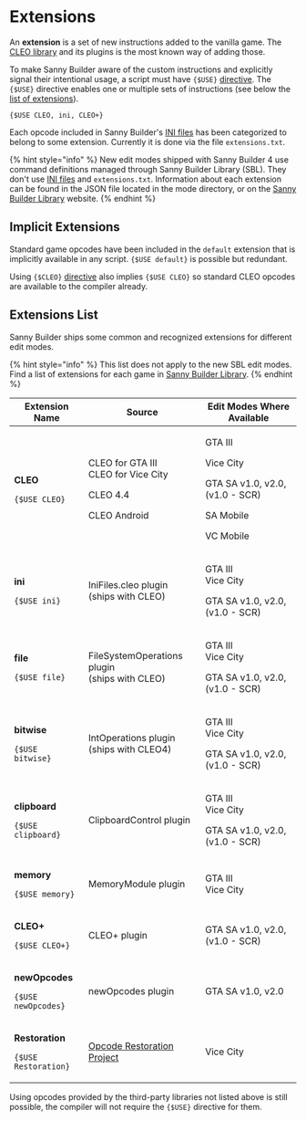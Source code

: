 # Extensions

An **extension** is a set of new instructions added to the vanilla game. The [CLEO library](https://cleo.li) and its plugins is the most known way of adding those.

To make Sanny Builder aware of the custom instructions and explicitly signal their intentional usage, a script must have `{$USE}` [directive](../coding/directives.md#usduse). The `{$USE}` directive enables one or multiple sets of instructions (see below the [list of extensions](extensions.md#extensions-list)).

```
{$USE CLEO, ini, CLEO+}
```

Each opcode included in Sanny Builder's [INI files](opcodes-list-scm.ini.md) has been categorized to belong to some extension. Currently it is done via the file `extensions.txt`.

{% hint style="info" %}
New edit modes shipped with Sanny Builder 4 use command definitions managed through Sanny Builder Library (SBL). They don't use [INI files](opcodes-list-scm.ini.md) and `extensions.txt`.  Information about each extension can be found in the JSON file located in the mode directory, or on the [Sanny Builder Library](https://library.sannybuilder.com/#/) website.&#x20;
{% endhint %}

## Implicit Extensions

Standard game opcodes have been included in the `default` extension that is implicitly available in any script. `{$USE default}` is possible but redundant.

Using `{$CLEO}` [directive](../coding/directives.md#usdcleo) also implies `{$USE CLEO}` so standard CLEO opcodes are available to the compiler already.

## Extensions List

Sanny Builder ships some common and recognized extensions for different edit modes.&#x20;

{% hint style="info" %}
This list does not apply to the new SBL edit modes. Find a list of extensions for each game in [Sanny Builder Library](https://library.sannybuilder.com/#/).
{% endhint %}

| **Extension Name**                                                        | **Source**                                                                           | **Edit Modes Where Available**                                                                       |
| ------------------------------------------------------------------------- | ------------------------------------------------------------------------------------ | ---------------------------------------------------------------------------------------------------- |
| <p><strong>CLEO</strong></p><p><code>{$USE CLEO}</code></p>               | <p>CLEO for GTA III<br>CLEO for Vice City</p><p>CLEO 4.4</p><p>CLEO Android</p>      | <p>GTA III</p><p>Vice City</p><p>GTA SA v1.0, v2.0, (v1.0 - SCR)</p><p>SA Mobile</p><p>VC Mobile</p> |
| <p><strong>ini</strong></p><p><code>{$USE ini}</code></p>                 | <p>IniFiles.cleo plugin<br>(ships with CLEO)</p>                                     | <p>GTA III<br>Vice City</p><p>GTA SA v1.0, v2.0, (v1.0 - SCR)</p>                                    |
| <p><strong>file</strong></p><p><code>{$USE file}</code></p>               | <p>FileSystemOperations plugin<br>(ships with CLEO)</p>                              | <p>GTA III<br>Vice City</p><p>GTA SA v1.0, v2.0, (v1.0 - SCR)</p>                                    |
| <p><strong>bitwise</strong></p><p><code>{$USE bitwise}</code></p>         | <p>IntOperations plugin<br>(ships with CLEO4)</p>                                    | <p>GTA III<br>Vice City</p><p>GTA SA v1.0, v2.0, (v1.0 - SCR)</p>                                    |
| <p><strong>clipboard</strong></p><p><code>{$USE clipboard}</code></p>     | ClipboardControl plugin                                                              | <p>GTA III<br>Vice City</p><p>GTA SA v1.0, v2.0, (v1.0 - SCR)</p>                                    |
| <p><strong>memory</strong></p><p><code>{$USE memory}</code></p>           | MemoryModule plugin                                                                  | <p>GTA III<br>Vice City</p>                                                                          |
| <p><strong>CLEO+</strong></p><p><code>{$USE CLEO+}</code></p>             | CLEO+ plugin                                                                         | GTA SA v1.0, v2.0, (v1.0 - SCR)                                                                      |
| <p><strong>newOpcodes</strong></p><p><code>{$USE newOpcodes}</code></p>   | newOpcodes plugin                                                                    | GTA SA v1.0, v2.0                                                                                    |
| <p><strong>Restoration</strong></p><p><code>{$USE Restoration}</code></p> | [Opcode Restoration Project](https://gtamods.com/wiki/Opcodes\_Restoration\_Project) | Vice City                                                                                            |

Using opcodes provided by the third-party libraries not listed above is still possible, the compiler will not require the `{$USE}` directive for them.
